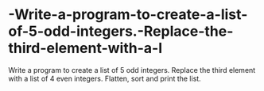 # -Write-a-program-to-create-a-list-of-5-odd-integers.-Replace-the-third-element-with-a-l
 Write a program to create a list of 5 odd integers. Replace the third element with a list of 4 even integers. Flatten, sort and print the list.
